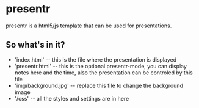 presentr
========

presentr is a html5/js template that can be used for presentations.

So what's in it?
----------------

* 'index.html' -- this is the file where the presentation is displayed
* 'presentr.html' -- this is the optional presentr-mode, you can display notes here and the time, also the presentation can be controled by this file
* 'img/background.jpg' -- replace this file to change the background image
* '/css' -- all the styles and settings are in here
